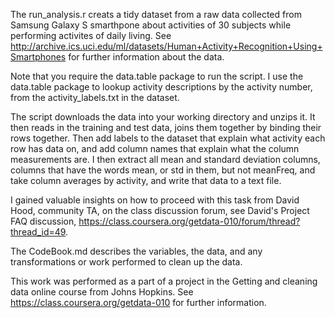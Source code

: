 The run_analysis.r creats a tidy dataset from a raw data collected from Samsung Galaxy S smarthpone about activities of 30 subjects while performing activites of daily living. See http://archive.ics.uci.edu/ml/datasets/Human+Activity+Recognition+Using+Smartphones for further information about the data.

Note that you require the data.table package to run the script. I use the data.table package to lookup activity descriptions by the activity number, from the activity_labels.txt in the dataset.

The script downloads the data into your working directory and unzips it. It then reads in the training and test data, joins them together by binding their rows together. Then add labels to the dataset that explain what activity each row has data on, and add column names that explain what the column measurements are.
I then extract all mean and standard deviation columns, columns that have the words mean, or std in them, but not meanFreq, and take column averages by activity, and write that data to a text file.

I gained valuable insights on how to proceed with this task from David Hood, community TA, on the class discussion forum, see David's Project FAQ discussion, https://class.coursera.org/getdata-010/forum/thread?thread_id=49.

The CodeBook.md describes the variables, the data, and any transformations or work performed to clean up the data.

This work was performed as a part of a project in the Getting and cleaning data online course from Johns Hopkins. See https://class.coursera.org/getdata-010 for further information.

